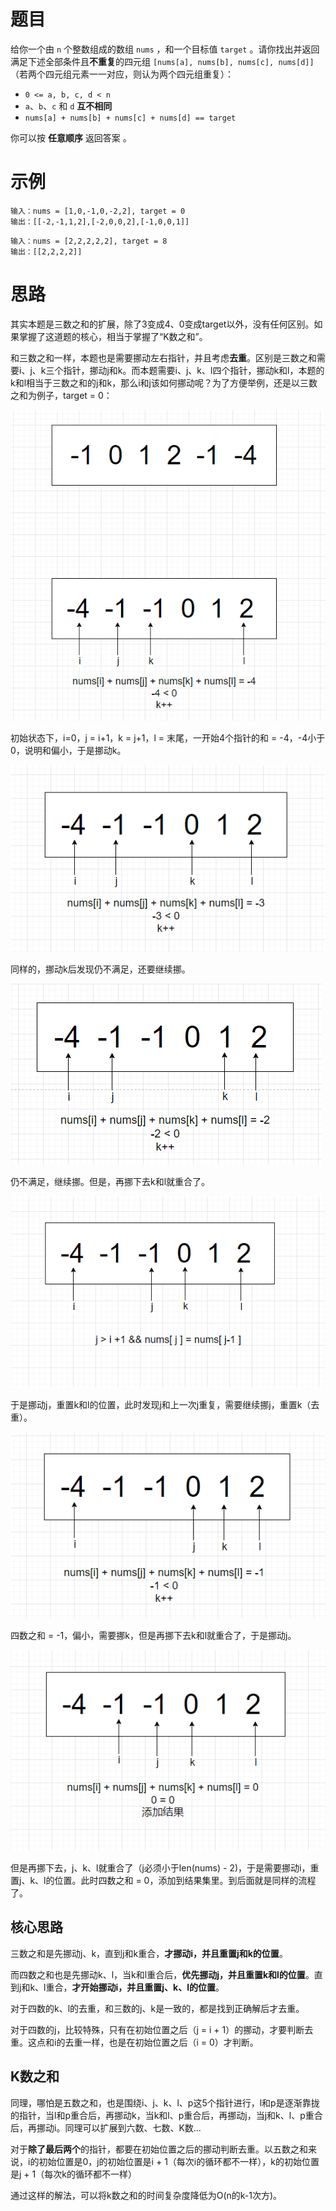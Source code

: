 # 题目

给你一个由 `n` 个整数组成的数组 `nums` ，和一个目标值 `target` 。请你找出并返回满足下述全部条件且**不重复**的四元组 `[nums[a], nums[b], nums[c], nums[d]]` （若两个四元组元素一一对应，则认为两个四元组重复）：

- `0 <= a, b, c, d < n`
- `a`、`b`、`c` 和 `d` **互不相同**
- `nums[a] + nums[b] + nums[c] + nums[d] == target`

你可以按 **任意顺序** 返回答案 。

# 示例

```
输入：nums = [1,0,-1,0,-2,2], target = 0
输出：[[-2,-1,1,2],[-2,0,0,2],[-1,0,0,1]]
```

```
输入：nums = [2,2,2,2,2], target = 8
输出：[[2,2,2,2]]
```

# 思路

其实本题是三数之和的扩展，除了3变成4、0变成target以外，没有任何区别。如果掌握了这道题的核心，相当于掌握了“K数之和”。

和三数之和一样，本题也是需要挪动左右指针，并且考虑**去重**。区别是三数之和需要i、j、k三个指针，挪动j和k。而本题需要i、j、k、l四个指针，挪动k和l，本题的k和l相当于三数之和的j和k，那么i和j该如何挪动呢？为了方便举例，还是以三数之和为例子，target = 0：

![01](markdown-img/思路.assets/01.jpg)

初始状态下，i=0，j = i+1，k = j+1，l = 末尾，一开始4个指针的和 = -4，-4小于0，说明和偏小，于是挪动k。

![02](markdown-img/思路.assets/02.jpg)

同样的，挪动k后发现仍不满足，还要继续挪。

![03](markdown-img/思路.assets/03.jpg)

仍不满足，继续挪。但是，再挪下去k和l就重合了。

![04](markdown-img/思路.assets/04.jpg)

于是挪动j，重置k和l的位置，此时发现j和上一次j重复，需要继续挪j，重置k（去重）。

![05](markdown-img/思路.assets/05.jpg)

四数之和 = -1，偏小，需要挪k，但是再挪下去k和l就重合了，于是挪动j。

![06](markdown-img/思路.assets/06.jpg)

但是再挪下去，j、k、l就重合了（j必须小于len(nums) - 2)，于是需要挪动i，重置j、k、l的位置。此时四数之和 = 0，添加到结果集里。到后面就是同样的流程了。

## 核心思路

三数之和是先挪动j、k，直到j和k重合，**才挪动i，并且重置j和k的位置**。

而四数之和也是先挪动k、l，当k和l重合后，**优先挪动j，并且重置k和l的位置**。直到j和k、l重合，**才开始挪动i，并且重置j、k、l的位置**。

对于四数的k、l的去重，和三数的j、k是一致的，都是找到正确解后才去重。

对于四数的j，比较特殊，只有在初始位置之后（j = i + 1）的挪动，才要判断去重。这点和i的去重一样，也是在初始位置之后（i = 0）才判断。

## K数之和

同理，哪怕是五数之和，也是围绕i、j、k、l、p这5个指针进行，l和p是逐渐靠拢的指针，当l和p重合后，再挪动k，当k和l、p重合后，再挪动j，当j和k、l、p重合后，再挪动i。同理可以扩展到六数、七数、K数...

对于**除了最后两个**的指针，都要在初始位置之后的挪动判断去重。以五数之和来说，i的初始位置是0，j的初始位置是i + 1（每次i的循环都不一样），k的初始位置是j + 1（每次k的循环都不一样）

通过这样的解法，可以将k数之和的时间复杂度降低为O(n的k-1次方)。

